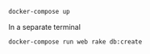 ```bash
docker-compose up
```
In a separate terminal
```bash
docker-compose run web rake db:create
```
